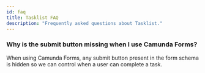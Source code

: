 ```yaml
---
id: faq
title: Tasklist FAQ
description: "Frequently asked questions about Tasklist."
---
```


### Why is the submit button missing when I use Camunda Forms?

When using Camunda Forms, any submit button present in the form schema is hidden so we can control when a user can complete a task.

[//]:# (Perhaps we can revisit this doc with the engineers to see if there are any FAQs to add at this time? One seems a little tiny.)
